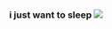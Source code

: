 <div align="center">
  
  ### i just want to sleep ![](https://files.catbox.moe/sr821q.gif)
  
</div>
